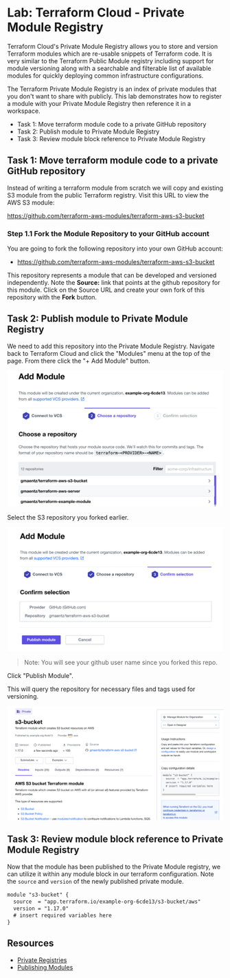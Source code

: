 # Lab: Terraform Cloud - Private Module Registry

Terraform Cloud's Private Module Registry allows you to store and version Terraform modules which are re-usable snippets of Terraform code. It is very similar to the Terraform Public Module registry including support for module versioning along with a searchable and filterable list of available modules for quickly deploying common infrastructure configurations.

The Terraform Private Module Registry is an index of private modules that you don't want to share with publicly. This lab demonstrates how to register a module with your Private Module Registry then reference it in a workspace.

- Task 1: Move terraform module code to a private GitHub repository
- Task 2: Publish module to Private Module Registry
- Task 3: Review module block reference to Private Module Registry

## Task 1: Move terraform module code to a private GitHub repository

Instead of writing a terraform module from scratch we will copy and existing S3 module from the public Terraform registry. Visit this URL to view the AWS S3 module:

<https://github.com/terraform-aws-modules/terraform-aws-s3-bucket>

### Step 1.1 Fork the Module Repository to your GitHub account

You are going to fork the following repository into your own GitHub account:

- <https://github.com/terraform-aws-modules/terraform-aws-s3-bucket>

This repository represents a module that can be developed and versioned independently. Note the **Source:** link that points at the github repository for this module. Click on the Source URL and create your own fork of this repository with the **Fork** button.

## Task 2: Publish module to Private Module Registry

We need to add this repository into the Private Module Registry. Navigate back to Terraform Cloud and click the "Modules" menu at the top of the page. From there click the "+ Add Module" button.

![Add Module Form](img/tfe-add-module.png)

Select the S3 repository you forked earlier.

![Confirm Module](img/tfe-select-module-repo.png)

> Note: You will see your github user name since you forked this repo.

Click "Publish Module".

This will query the repository for necessary files and tags used for versioning.

![Published Module](img/tfe-published-module.png)

## Task 3: Review module block reference to Private Module Registry

Now that the module has been published to the Private Module registry, we can utilize it within any module block in our terraform configuration. Note the `source` and `version` of the newly published private module.

```hcl
module "s3-bucket" {
  source  = "app.terraform.io/example-org-6cde13/s3-bucket/aws"
  version = "1.17.0"
  # insert required variables here
}
```

## Resources

- [Private Registries](https://www.terraform.io/docs/registry/private.html)
- [Publishing Modules](https://www.terraform.io/docs/registry/modules/publish.html)
